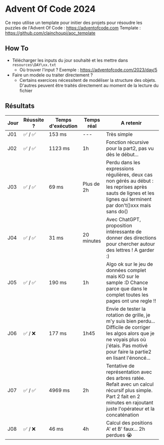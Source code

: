 # Advent Of Code 2024

Ce repo utilise un template pour initier des projets pour résoudre les puzzles de l'Advent Of Code : https://adventofcode.com
Template : https://github.com/clainchoupi/aoc_template

## How To
- Télécharger les inputs du jour souhaité et les mettre dans `resources\DAY\xx.txt`
  - Où trouver l'input ? Exemple : https://adventofcode.com/2023/day/5 
- Faire un modele ou traiter directement ?
  - Certains exercices nécessitent de modéliser la structure des objets. D'autres peuvent être traités directement au moment de la lecture du fichier


## Résultats
| Jour 	| Réussite ?	| Temps d'exécution 	| Temps réal 	| A retenir 	|
|---	|---	|---	|---	|---	|
| J01 	| ✅ / ✅ 	| 153 ms 	|---	| Très simple 	|
| J02 	| ✅ / ✅ 	| 1123 ms 	| 1h	| Fonction récursive pour la part2, pas vu dès le début... 	|
| J03 	| ✅ / ✅ 	| 69 ms 	| Plus de 2h	| Perdu dans les expressions régulières, deux cas non gérés au début : les reprises après sauts de lignes et les lignes qui terminent par don't()xxx mais sans do() 	|
| J04 	| ✅ / ✅ 	| 31 ms 	| 20 minutes	| Avec ChatGPT, proposition intéressante de donner des directions pour chercher autour des lettres ! A garder :)  	|
| J05 	| ✅ / ✅ 	| 190 ms 	| 1h	| Algo ok sur le jeu de données complet mais KO sur le sample :D Chance parce que dans le complet toutes les pages ont une regle !!  	|
| J06 	| ✅ / ❌ 	| 177 ms 	| 1h45	| Envie de tester la rotation de grille, je m'y suis bien perdu... Difficile de corriger les algos alors que je ne voyais plus où j'étais. Pas motivé pour faire la partie2 en lisant l'énoncé... 	|
| J07 	| ✅ / ✅ 	| 4969 ms 	| 2h	| Tentative de représentation avec des arbres ratée. Refait avec un calcul récursif plus simple. Part 2 fait en 2 minutes en rajoutant juste l'opérateur et la concaténation 	|
| J08 	| ✅ / ❌ 	| 46 ms 	| 4h	| Calcul des positions A' et B' faux... 2h perdues 😭 	|
